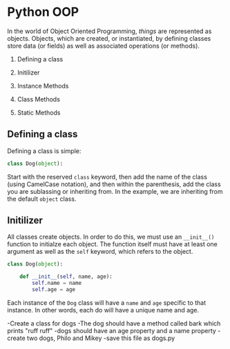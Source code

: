 # Python OOP

In the world of Object Oriented Programming, *things* are represented as objects. Objects, which are created, or instantiated, by defining classes store data (or fields) as well as associated operations (or methods).


1. Defining a class
2. Initilizer

4. Instance Methods
5. Class Methods
6. Static Methods

## Defining a class

Defining a class is simple:

```python
class Dog(object):
```

Start with the reserved `class` keyword, then add the name of the class (using CamelCase notation), and then within the parenthesis, add the class you are sublassing or inheriting from. In the example, we are inheriting from the default `object` class.

## Initilizer

All classes create objects. In order to do this, we must use an `__init__()` function to initialze each object. The function itself must have at least one argument as well as the `self` keyword, which refers to the object. 


```python
class Dog(object):

    def __init__(self, name, age):
        self.name = name
        self.age = age
```

Each instance of the `Dog` class will have a `name` and `age` specific to that instance. In other words, each do will have a unique name and age.




-Create a class for dogs
-The dog should have a method called bark which prints "ruff ruff"
-dogs should have an age property and a name property
-create two dogs, Philo and Mikey
-save this file as dogs.py
